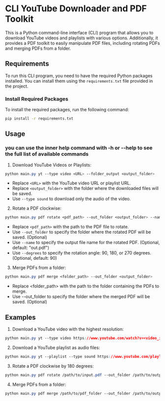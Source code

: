 # CLI YouTube Downloader and PDF Toolkit

This is a Python command-line interface (CLI) program that allows you to download YouTube videos and playlists with various options. Additionally, it provides a PDF toolkit to easily manipulate PDF files, including rotating PDFs and merging PDFs from a folder.

## Requirements

To run this CLI program, you need to have the required Python packages installed. You can install them using the `requirements.txt` file provided in the project.

### Install Required Packages

To install the required packages, run the following command:

```bash
pip install -r requirements.txt
```


## Usage

### you can use the inner help command with -h or --help to see the full list of available commands

1. Download YouTube Videos or Playlists:
```css
python main.py yt --type video <URL> --folder_output <output_folder>
```

- Replace `<URL>` with the YouTube video URL or playlist URL.
- Replace `<output_folder>` with the folder where the downloaded files will be saved.
- Use `--type sound` to download only the audio of the video.

2. Rotate a PDF clockwise:

```css
python main.py pdf rotate <pdf_path> --out_folder <output_folder> --name <output_name> --degrees <rotation_degrees>
```

- Replace `<pdf_path>` with the path to the PDF file to rotate.
- Use `--out_folder` to specify the folder where the rotated PDF will be saved. (Optional)
- Use `--name` to specify the output file name for the rotated PDF. (Optional, default: "out.pdf")
- Use `--degrees` to specify the rotation angle: 90, 180, or 270 degrees. (Optional, default: 90)

3. Merge PDFs from a folder:

```css
python main.py pdf merge <folder_path> --out_folder <output_folder>
```

- Replace <folder_path> with the path to the folder containing the PDFs to merge.
- Use --out_folder to specify the folder where the merged PDF will be saved. (Optional)

## Examples

1. Download a YouTube video with the highest resolution:
```css
python main.py yt --type video https://www.youtube.com/watch?v=<video_id> --folder_output /path/to/output
```

2. Download a YouTube playlist as audio files:
```css
python main.py yt --playlist --type sound https://www.youtube.com/playlist?list=<playlist_id> --folder_output /path/to/output
```

3. Rotate a PDF clockwise by 180 degrees:
```css
python main.py pdf rotate /path/to/input.pdf --out_folder /path/to/output --name rotated.pdf --degrees 180
```

4. Merge PDFs from a folder:
```css
python main.py pdf merge /path/to/pdf_folder --out_folder /path/to/output
```